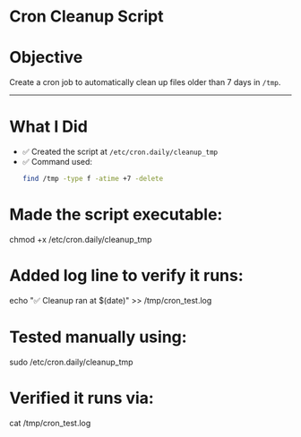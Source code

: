 #  Cron Cleanup Script

# Objective
Create a cron job to automatically clean up files older than 7 days in `/tmp`.

---

# What I Did

- ✅ Created the script at `/etc/cron.daily/cleanup_tmp`
- ✅ Command used:
  ```bash
  find /tmp -type f -atime +7 -delete

# Made the script executable:
chmod +x /etc/cron.daily/cleanup_tmp

# Added log line to verify it runs:
echo "✅ Cleanup ran at \$(date)" >> /tmp/cron_test.log

# Tested manually using:
sudo /etc/cron.daily/cleanup_tmp

# Verified it runs via:
cat /tmp/cron_test.log
